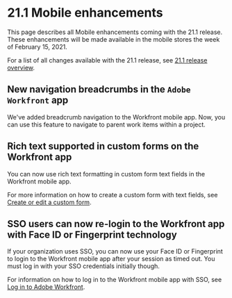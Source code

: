 

# 21.1 Mobile enhancements

This page describes all Mobile enhancements coming with the 21.1 release. These enhancements will be made available in the mobile stores the week of February 15, 2021.

For a list of all changes available with the 21.1 release, see [21.1 release overview](../../../product-announcements/product-releases/21.1-release-activity/21-1-release-overview.md).

## New navigation breadcrumbs in the `Adobe Workfront` app

We've added breadcrumb navigation to the Workfront mobile app. Now, you can use this feature to navigate to parent work items within a project.

## Rich text supported in custom forms on the Workfront app

You can now use rich text formatting in custom form text fields in the Workfront mobile app.

For more information on how to create a custom form with text fields, see [Create or edit a custom form](../../../administration-and-setup/customize-workfront/create-manage-custom-forms/create-or-edit-a-custom-form.md).

## SSO users can now re-login to the Workfront app with Face ID or Fingerprint technology

If your organization uses SSO, you can now use your Face ID or Fingerprint to login to the Workfront mobile app after your session as timed out. You must log in with your SSO credentials initially though.

For information on how to log in to the Workfront mobile app with SSO, see [Log in to Adobe Workfront](../../../workfront-basics/manage-your-account-and-profile/managing-your-workfront-account/log-in-to-workfront.md).
